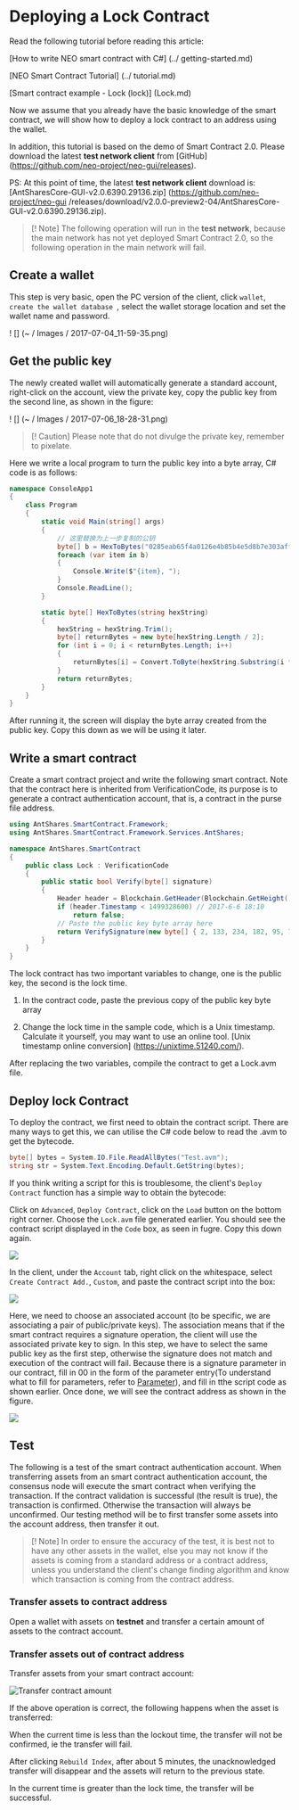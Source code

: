 # Deploying a Lock Contract

Read the following tutorial before reading this article:

[How to write NEO smart contract with C#] (../ getting-started.md)

[NEO Smart Contract Tutorial] (../ tutorial.md)

[Smart contract example - Lock (lock)] (Lock.md)

Now we assume that you already have the basic knowledge of the smart contract, we will show how to deploy a lock contract to an address using the wallet.

In addition, this tutorial is based on the demo of Smart Contract 2.0. Please download the latest **test network client** from [GitHub] (https://github.com/neo-project/neo-gui/releases).

PS: At this point of time, the latest **test network client** download is: [AntSharesCore-GUI-v2.0.6390.29136.zip] (https://github.com/neo-project/neo-gui /releases/download/v2.0.0-preview2-04/AntSharesCore-GUI-v2.0.6390.29136.zip).

> [! Note]
> The following operation will run in the **test network**, because the main network has not yet deployed Smart Contract 2.0, so the following operation in the main network will fail.

## Create a wallet

This step is very basic, open the PC version of the client, click `wallet`, `create the wallet database `, select the wallet storage location and set the wallet name and password.

! [] (~ / Images / 2017-07-04_11-59-35.png)

## Get the public key

The newly created wallet will automatically generate a standard account, right-click on the account, view the private key, copy the public key from the second line, as shown in the figure:

! [] (~ / Images / 2017-07-06_18-28-31.png)

> [! Caution]
> Please note that do not divulge the private key, remember to pixelate.

Here we write a local program to turn the public key into a byte array, C# code is as follows:

```c#
namespace ConsoleApp1
{
    class Program
    {
        static void Main(string[] args)
        {
            // 这里替换为上一步复制的公钥
            byte[] b = HexToBytes("0285eab65f4a0126e4b85b4e5d8b7e303aff7efb360d595f2e3189bb90487ad5aa"); 
            foreach (var item in b)
            {
                Console.Write($"{item}, ");
            }
            Console.ReadLine();
        }

        static byte[] HexToBytes(string hexString)
        {
            hexString = hexString.Trim();
            byte[] returnBytes = new byte[hexString.Length / 2];
            for (int i = 0; i < returnBytes.Length; i++)
            {
                returnBytes[i] = Convert.ToByte(hexString.Substring(i * 2, 2), 16);
            }
            return returnBytes;
        }
    }
}
```

After running it, the screen will display the byte array created from the public key. Copy this down as we will be using it later.

## Write a smart contract

Create a smart contract project and write the following smart contract. Note that the contract here is inherited from VerificationCode, its purpose is to generate a contract authentication account, that is, a contract in the purse file address.

```c#
using AntShares.SmartContract.Framework;
using AntShares.SmartContract.Framework.Services.AntShares;

namespace AntShares.SmartContract
{
    public class Lock : VerificationCode
    {
        public static bool Verify(byte[] signature)
        {
            Header header = Blockchain.GetHeader(Blockchain.GetHeight());
            if (header.Timestamp < 1499328600) // 2017-6-6 18:10
                return false;
            // Paste the public key byte array here
            return VerifySignature(new byte[] { 2, 133, 234, 182, 95, 74, 1, 38, 228, 184, 91, 78, 93, 139, 126, 48, 58, 255, 126, 251, 54, 13, 89, 95, 46, 49, 137, 187, 144, 72, 122, 213, 170 }, signature);
        }
    }
}
```

The lock contract has two important variables to change, one is the public key, the second is the lock time.

1. In the contract code, paste the previous copy of the public key byte array

2. Change the lock time in the sample code, which is a Unix timestamp. Calculate it yourself, you may want to use an online tool. [Unix timestamp online conversion] (https://unixtime.51240.com/).

After replacing the two variables, compile the contract to get a Lock.avm file.

## Deploy lock Contract

To deploy the contract, we first need to obtain the contract script. There are many ways to get this, we can utilise the C# code below to read the .avm to get the bytecode.

```c#
byte[] bytes = System.IO.File.ReadAllBytes("Test.avm");
string str = System.Text.Encoding.Default.GetString(bytes);
```

If you think writing a script for this is troublesome, the client's `Deploy Contract` function has a simple way to obtain the bytecode:

Click on `Advanced`, `Deploy Contract`, click on the `Load` button on the bottom right corner. Choose the `Lock.avm` file generated earlier. You should see the contract script displayed in the `Code` box, as seen in fugre. Copy this down again.

![](~/images/2017-07-06_18-11-30.png)

In the client, under the `Account` tab, right click on the whitespace, select `Create Contract Add.`, `Custom`, and paste the contract script into the box:

![](~/images/2017-07-06_18-11-47.png)


Here, we need to choose an associated account (to be specific, we are associating a pair of public/private keys). The association means that if the smart contract requires a signature operation, the client will use the associated private key to sign. In this step, we have to select the same public key as the first step, otherwise the signature does not match and execution of the contract will fail. Because there is a signature parameter in our contract, fill in 00 in the form of the parameter entry(To understand what to fill for parameters, refer to [Parameter](Parameter.md)), and fill in tthe script code as shown earlier. Once done, we will see the contract address as shown in the figure.

![](~/images/2017-07-04_12-59-35.png)



## Test

The following is a test of the smart contract authentication account. When transferring assets from an smart contract authentication account, the consensus node will execute the smart contract when verifying the transaction. If the contract validation is successful (the result is true), the transaction is confirmed. Otherwise the transaction will always be unconfirmed. Our testing method will be to first transfer some assets into the account address, then transfer it out.

> [! Note]
> In order to ensure the accuracy of the test, it is best not to have any other assets in the wallet, else you may not know if the assets is coming from a standard address or a contract address, unless you understand the client's change finding algorithm and know which transaction is coming from the contract address.

### Transfer assets to contract address

Open a wallet with assets on **testnet** and transfer a certain amount of assets to the contract account.

### Transfer assets out of contract address

Transfer assets from your smart contract account:

![Transfer contract amount](~/images/2017-07-06_18-13-00.png)

If the above operation is correct, the following happens when the asset is transferred:

When the current time is less than the lockout time, the transfer will not be confirmed, ie the transfer will fail.

After clicking `Rebuild Index`, after about 5 minutes, the unacknowledged transfer will disappear and the assets will return to the previous state.

In the current time is greater than the lock time, the transfer will be successful.
